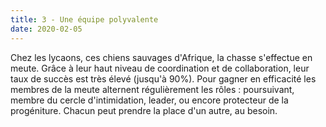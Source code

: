 ```yaml
---
title: 3 - Une équipe polyvalente
date: 2020-02-05
---
```


Chez les lycaons, ces chiens sauvages d'Afrique, la chasse s'effectue en meute. Grâce à leur haut niveau de coordination et de collaboration, leur taux de succès est très élevé (jusqu'à 90%). Pour gagner en efficacité les membres de la meute alternent régulièrement les rôles : poursuivant, membre du cercle d'intimidation, leader, ou encore protecteur de la progéniture. Chacun peut prendre la place d'un autre, au besoin.